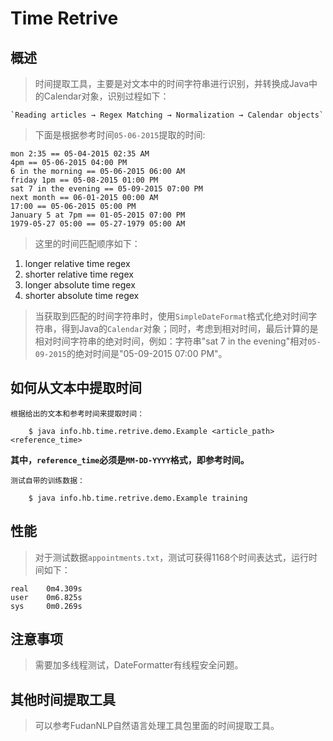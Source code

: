 
# Time Retrive

## 概述

> 时间提取工具，主要是对文本中的时间字符串进行识别，并转换成Java中的Calendar对象，识别过程如下：

    `Reading articles → Regex Matching → Normalization → Calendar objects`

> 下面是根据参考时间`05-06-2015`提取的时间:

    mon 2:35 == 05-04-2015 02:35 AM
    4pm == 05-06-2015 04:00 PM
    6 in the morning == 05-06-2015 06:00 AM
    friday 1pm == 05-08-2015 01:00 PM
    sat 7 in the evening == 05-09-2015 07:00 PM
    next month == 06-01-2015 00:00 AM
    17:00 == 05-06-2015 05:00 PM
    January 5 at 7pm == 01-05-2015 07:00 PM
    1979-05-27 05:00 == 05-27-1979 05:00 AM

> 这里的时间匹配顺序如下：

1. longer relative time regex
2. shorter relative time regex
3. longer absolute time regex
4. shorter absolute time regex

> 当获取到匹配的时间字符串时，使用`SimpleDateFormat`格式化绝对时间字符串，得到Java的`Calendar`对象；同时，考虑到相对时间，最后计算的是相对时间字符串的绝对时间，例如：字符串"sat 7 in the evening"相对`05-09-2015`的绝对时间是"05-09-2015 07:00 PM"。

## 如何从文本中提取时间

`根据给出的文本和参考时间来提取时间：`

```
    $ java info.hb.time.retrive.demo.Example <article_path> <reference_time>
```

**其中，`reference_time`必须是`MM-DD-YYYY`格式，即参考时间。**

`测试自带的训练数据：`

```
    $ java info.hb.time.retrive.demo.Example training
```

## 性能

> 对于测试数据`appointments.txt`，测试可获得1168个时间表达式，运行时间如下：

    real    0m4.309s
    user    0m6.825s
    sys     0m0.269s

## 注意事项

> 需要加多线程测试，DateFormatter有线程安全问题。

## 其他时间提取工具

> 可以参考FudanNLP自然语言处理工具包里面的时间提取工具。
